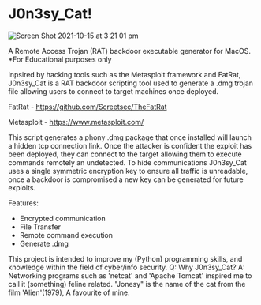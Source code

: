 # J0n3sy_Cat!

![Screen Shot 2021-10-15 at 3 21 01 pm](https://user-images.githubusercontent.com/62928781/137431810-fb17782a-7573-4dde-8aa9-f7449483478d.png)



A Remote Access Trojan (RAT) backdoor executable generator for MacOS. 
*For Educational purposes only

Inpsired by hacking tools such as the Metasploit framework and FatRat, J0n3sy_Cat is a RAT backdoor scripting tool used to generate a .dmg trojan file allowing users to connect to target machines once deployed.

FatRat - https://github.com/Screetsec/TheFatRat

Metasploit - https://www.metasploit.com/

This script generates a phony .dmg package that once installed will launch a hidden tcp connection link. Once the attacker is confident the exploit has been deployed, they can connect to the target allowing them to execute commands remotely an undetected. To hide communications J0n3sy_Cat uses a single symmetric encryption key to ensure all traffic is unreadable, once a backdoor is compromised a new key can be generated for future exploits.

Features:
 - Encrypted communication
 - File Transfer
 - Remote command execution
 - Generate .dmg
 
This project is intended to improve my (Python) programming skills, and knowledge within the field of cyber/info security.
Q: Why J0n3sy_Cat?
A: Networking programs such as 'netcat' and 'Apache Tomcat' inspired me to call it (something) feline related. "Jonesy" is the name of the cat from the film 'Alien'(1979), A favourite of mine.

